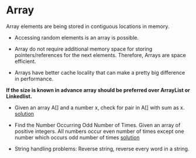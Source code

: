 # Array

Array elements are being stored in contiguous locations in memory.

- Accessing random elements is an array is possible.

- Array do not require additional memory space for storing pointers/references for the next elements.	Therefore, Arrays are space efficient.

- Arrays have better cache locality that can make a pretty big difference in performance.

**If the size is known in advance array should be preferred over ArrayList or Linkedlist.**

- Given an array A[] and a number x, check for pair in A[] with sum as x. 
	[solution](./Array/PairSum.java)
	
- Find the Number Occurring Odd Number of Times. Given an array of positive integers. All numbers occur even number of times except one number which occurs odd number of times	[solution](./Array/OddOccurance.java)

- String handling problems: Reverse string, reverse every word in a string.

